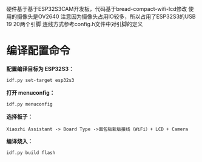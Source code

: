 硬件基于基于ESP32S3CAM开发板，代码基于bread-compact-wifi-lcd修改
使用的摄像头是OV2640
注意因为摄像头占用IO较多，所以占用了ESP32S3的USB 19 20两个引脚
连线方式参考config.h文件中对引脚的定义

 
# 编译配置命令

**配置编译目标为 ESP32S3：**

```bash
idf.py set-target esp32s3
```

**打开 menuconfig：**

```bash
idf.py menuconfig
```

**选择板子：**

```
Xiaozhi Assistant -> Board Type ->面包板新版接线（WiFi）+ LCD + Camera
```

**编译烧入：**

```bash
idf.py build flash
```